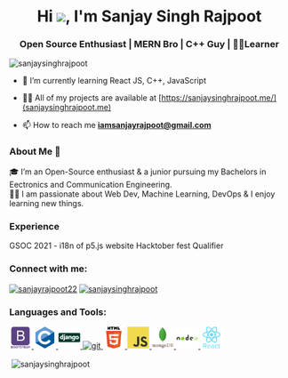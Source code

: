 <h1 align="center">Hi <img src="https://github.com/TheDudeThatCode/TheDudeThatCode/blob/master/Assets/Hi.gif" width="29px">, I'm Sanjay Singh Rajpoot</h1>
<h3 align="center">Open Source Enthusiast | MERN Bro | C++ Guy | 🙋‍♂️Learner </h3>

<p align="left"> <img src="https://komarev.com/ghpvc/?username=sanjaysinghrajpoot&label=Profile%20views&color=0e75b6&style=flat" alt="sanjaysinghrajpoot" /> </p>

- 🌱 I’m currently learning React JS, C++, JavaScript

- 👨‍💻 All of my projects are available at [https://sanjaysinghrajpoot.me/](sanjaysinghrajpoot.me)

- 📫 How to reach me **iamsanjayrajpoot@gmail.com**

### About Me 🚀
🎓 I’m an Open-Source enthusiast & a junior pursuing my Bachelors in Eectronics and Communication Engineering.</br>
👨‍💻  I am passionate about Web Dev, Machine Learning, DevOps & I enjoy learning new things. </br>

### Experience 
GSOC 2021 - i18n of p5.js website
Hacktober fest Qualifier 

<h3 align="left">Connect with me:</h3>
<p align="left">
<a href="https://twitter.com/sanjayrajpoot22" target="blank"><img align="center" src="https://cdn.jsdelivr.net/npm/simple-icons@3.0.1/icons/twitter.svg" alt="sanjayrajpoot22" height="30" width="40" /></a>
<a href="https://linkedin.com/in/sanjaysinghrajpoot" target="blank"><img align="center" src="https://cdn.jsdelivr.net/npm/simple-icons@3.0.1/icons/linkedin.svg" alt="sanjaysinghrajpoot" height="30" width="40" /></a>
</p>

<h3 align="left">Languages and Tools:</h3>
<p align="left"> <a href="https://getbootstrap.com" target="_blank"> <img src="https://raw.githubusercontent.com/devicons/devicon/master/icons/bootstrap/bootstrap-plain-wordmark.svg" alt="bootstrap" width="40" height="40"/> </a> <a href="https://www.cprogramming.com/" target="_blank"> <img src="https://raw.githubusercontent.com/devicons/devicon/master/icons/c/c-original.svg" alt="c" width="40" height="40"/> </a> <a href="https://www.djangoproject.com/" target="_blank"> <img src="https://raw.githubusercontent.com/devicons/devicon/master/icons/django/django-original.svg" alt="django" width="40" height="40"/> </a> <a href="https://git-scm.com/" target="_blank"> <img src="https://www.vectorlogo.zone/logos/git-scm/git-scm-icon.svg" alt="git" width="40" height="40"/> </a> <a href="https://www.w3.org/html/" target="_blank"> <img src="https://raw.githubusercontent.com/devicons/devicon/master/icons/html5/html5-original-wordmark.svg" alt="html5" width="40" height="40"/> </a> <a href="https://developer.mozilla.org/en-US/docs/Web/JavaScript" target="_blank"> <img src="https://raw.githubusercontent.com/devicons/devicon/master/icons/javascript/javascript-original.svg" alt="javascript" width="40" height="40"/> </a> <a href="https://www.mongodb.com/" target="_blank"> <img src="https://raw.githubusercontent.com/devicons/devicon/master/icons/mongodb/mongodb-original-wordmark.svg" alt="mongodb" width="40" height="40"/> </a> <a href="https://nodejs.org" target="_blank"> <img src="https://raw.githubusercontent.com/devicons/devicon/master/icons/nodejs/nodejs-original-wordmark.svg" alt="nodejs" width="40" height="40"/> </a> <a href="https://reactjs.org/" target="_blank"> <img src="https://raw.githubusercontent.com/devicons/devicon/master/icons/react/react-original-wordmark.svg" alt="react" width="40" height="40"/> </a> </p>

<p>&nbsp;<img align="center" src="https://github-readme-stats.vercel.app/api?username=sanjaysinghrajpoot&show_icons=true&locale=en" alt="sanjaysinghrajpoot" /></p>
